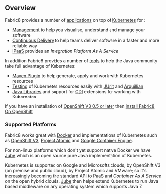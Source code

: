 ## Overview

Fabric8 provides a number of [applications](fabric8Apps.html) on top of [Kubernetes](http://kubernetes.io) for :

* [Management](management.html) to help you visualise, understand and manage your software
* [Continuous Delivery](cdelivery.html) to help teams deliver software in a faster and more reliable way 
* [iPaaS](ipaas.html) provides an _Integration Platform As A Service_  

In addition Fabric8 provides a number of [tools](tools.html) to help the Java community take full advantage of Kubernetes:
* [Maven Plugin](mavenPlugin.html) to help generate, apply  and work with Kubernetes resources
* [Testing](testing.html) of Kubernetes resources easily with [JUnit](http://junit.org/) and [Arquillian](http://arquillian.org/)
* [Java Libraries](javaLibraries.html) and support for [CDI](cdi.html) extensions for working with Kubernetes

If you have an installation of [OpenShift V3 0.5 or later](http://www.openshift.org/) then [install Fabric8 On OpenShift](fabric8OnOpenShift.md)

### Supported Platforms

Fabric8 works great with [Docker](http://www.docker.com/) and implementations of Kubernetes such as [OpenShift V3](http://openshift.github.io/), [Project Atomic](http://www.projectatomic.io/) and [Google Container Engine](https://cloud.google.com/container-engine/).

For non-linux platforms which don't yet support native Docker we have [Jube](jube.html) which is an open source pure Java implementation of Kubernetes.

Kubernetes is supported on Google and Microsofts clouds, by OpenShift V3 (on premise and public cloud), by Project Atomic and VMware; so it's increasingly becoming the standard API to PaaS and _Container As A Service_ on the open hybrid clouds. [Jube](jube.html) then helps extend Kubernetes to run Java based middleware on any operating system which supports Java 7.

